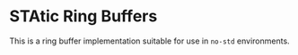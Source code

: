 # STAtic Ring Buffers

This is a ring buffer implementation suitable for use in `no-std`
environments.

